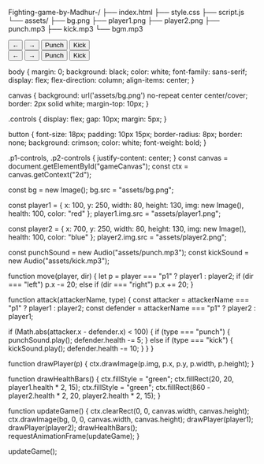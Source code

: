 Fighting-game-by-Madhur-/
├── index.html
├── style.css
├── script.js
└── assets/
    ├── bg.png
    ├── player1.png
    ├── player2.png
    ├── punch.mp3
    ├── kick.mp3
    └── bgm.mp3
    <!DOCTYPE html>
<html lang="en">
<head>
  <meta charset="UTF-8" />
  <meta name="viewport" content="width=device-width, initial-scale=1.0"/>
  <title>Tekken Mobile</title>
  <link rel="stylesheet" href="style.css" />
</head>
<body>
  <canvas id="gameCanvas" width="900" height="400"></canvas>

  <div class="controls p1-controls">
    <button onclick="move('p1', 'left')">←</button>
    <button onclick="move('p1', 'right')">→</button>
    <button onclick="attack('p1', 'punch')">Punch</button>
    <button onclick="attack('p1', 'kick')">Kick</button>
  </div>

  <div class="controls p2-controls">
    <button onclick="move('p2', 'left')">←</button>
    <button onclick="move('p2', 'right')">→</button>
    <button onclick="attack('p2', 'punch')">Punch</button>
    <button onclick="attack('p2', 'kick')">Kick</button>
  </div>

  <audio id="bgm" src="assets/bgm.mp3" autoplay loop></audio>
  <script src="script.js"></script>
</body>
</html>
body {
  margin: 0;
  background: black;
  color: white;
  font-family: sans-serif;
  display: flex;
  flex-direction: column;
  align-items: center;
}

canvas {
  background: url('assets/bg.png') no-repeat center center/cover;
  border: 2px solid white;
  margin-top: 10px;
}

.controls {
  display: flex;
  gap: 10px;
  margin: 5px;
}

button {
  font-size: 18px;
  padding: 10px 15px;
  border-radius: 8px;
  border: none;
  background: crimson;
  color: white;
  font-weight: bold;
}

.p1-controls, .p2-controls {
  justify-content: center;
}
const canvas = document.getElementById("gameCanvas");
const ctx = canvas.getContext("2d");

const bg = new Image();
bg.src = "assets/bg.png";

const player1 = {
  x: 100, y: 250, width: 80, height: 130,
  img: new Image(), health: 100, color: "red"
};
player1.img.src = "assets/player1.png";

const player2 = {
  x: 700, y: 250, width: 80, height: 130,
  img: new Image(), health: 100, color: "blue"
};
player2.img.src = "assets/player2.png";

const punchSound = new Audio("assets/punch.mp3");
const kickSound = new Audio("assets/kick.mp3");

function move(player, dir) {
  let p = player === "p1" ? player1 : player2;
  if (dir === "left") p.x -= 20;
  else if (dir === "right") p.x += 20;
}

function attack(attackerName, type) {
  const attacker = attackerName === "p1" ? player1 : player2;
  const defender = attackerName === "p1" ? player2 : player1;

  if (Math.abs(attacker.x - defender.x) < 100) {
    if (type === "punch") {
      punchSound.play();
      defender.health -= 5;
    } else if (type === "kick") {
      kickSound.play();
      defender.health -= 10;
    }
  }
}

function drawPlayer(p) {
  ctx.drawImage(p.img, p.x, p.y, p.width, p.height);
}

function drawHealthBars() {
  ctx.fillStyle = "green";
  ctx.fillRect(20, 20, player1.health * 2, 15);
  ctx.fillStyle = "green";
  ctx.fillRect(860 - player2.health * 2, 20, player2.health * 2, 15);
}

function updateGame() {
  ctx.clearRect(0, 0, canvas.width, canvas.height);
  ctx.drawImage(bg, 0, 0, canvas.width, canvas.height);
  drawPlayer(player1);
  drawPlayer(player2);
  drawHealthBars();
  requestAnimationFrame(updateGame);
}

updateGame();
